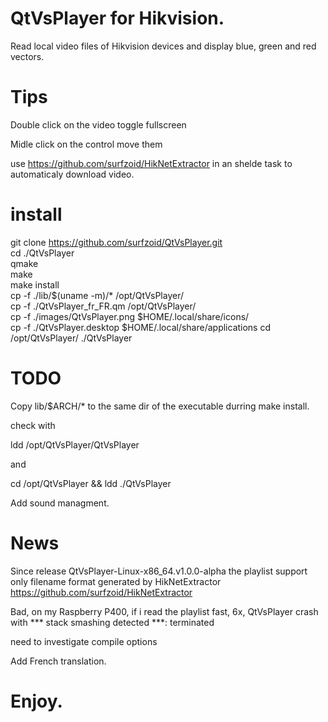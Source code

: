# QtVsPlayer for Hikvision.
Read local video files of Hikvision devices and display blue, green and red vectors.

# Tips
Double click on the video toggle fullscreen

Midle click on the control move them

use https://github.com/surfzoid/HikNetExtractor in an shelde task to automaticaly download video.

# install
git clone https://github.com/surfzoid/QtVsPlayer.git  
cd ./QtVsPlayer  
qmake  
make  
make install  
cp  -f ./lib/$(uname -m)/* /opt/QtVsPlayer/  
cp -f ./QtVsPlayer_fr_FR.qm /opt/QtVsPlayer/  
cp -f ./images/QtVsPlayer.png $HOME/.local/share/icons/  
cp -f ./QtVsPlayer.desktop $HOME/.local/share/applications
cd /opt/QtVsPlayer/
./QtVsPlayer  

# TODO
Copy lib/$ARCH/* to the same dir of the executable durring make install.

check with

ldd /opt/QtVsPlayer/QtVsPlayer 

and

cd /opt/QtVsPlayer && ldd ./QtVsPlayer

Add sound managment.

# News
Since release QtVsPlayer-Linux-x86_64.v1.0.0-alpha the playlist support only filename format generated by HikNetExtractor
https://github.com/surfzoid/HikNetExtractor

Bad, on my Raspberry P400, if i read the playlist fast, 6x, QtVsPlayer crash with
*** stack smashing detected ***: terminated

need to investigate compile options

Add French translation.

# Enjoy.
